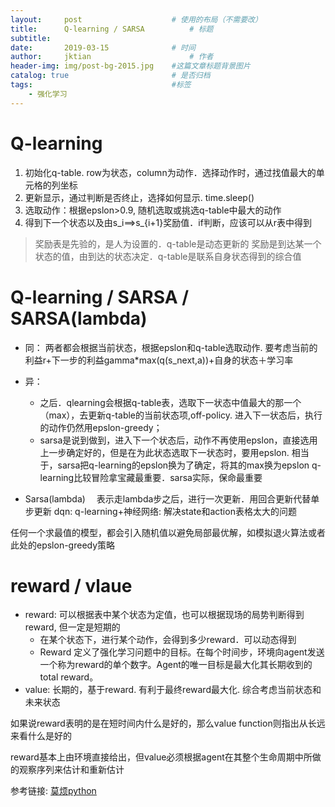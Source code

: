 ```yaml
---
layout:     post   				    # 使用的布局（不需要改）
title:      Q-learning / SARSA			# 标题 
subtitle:  	 
date:       2019-03-15				# 时间
author:     jktian 						# 作者
header-img: img/post-bg-2015.jpg 	#这篇文章标题背景图片
catalog: true 						# 是否归档
tags:								#标签
    - 强化学习
---
```

# Q-learning
1. 初始化q-table. row为状态，column为动作．选择动作时，通过找值最大的单元格的列坐标
2. 更新显示，通过判断是否终止，选择如何显示. time.sleep()
3. 选取动作：根据epslon>0.9, 随机选取或挑选q-table中最大的动作
4. 得到下一个状态以及由s_i==>s_{i+1}奖励值．if判断，应该可以从r表中得到
> 奖励表是先验的，是人为设置的．q-table是动态更新的
> 奖励是到达某一个状态的值，由到达的状态决定．q-table是联系自身状态得到的综合值

# Q-learning / SARSA / SARSA(lambda)
- 同：
	两者都会根据当前状态，根据epslon和q-table选取动作. 要考虑当前的利益r+下一步的利益gamma*max(q(s_next,a))+自身的状态＋学习率
- 异：
	- 之后．qlearning会根据q-table表，选取下一状态中值最大的那一个（max），去更新q-table的当前状态项,off-policy. 进入下一状态后，执行的动作仍然用epslon-greedy；　
	- sarsa是说到做到，进入下一个状态后，动作不再使用epslon，直接选用上一步确定好的，但是在为此状态选取下一状态时，要用epslon. 相当于，sarsa把q-learning的epslon换为了确定，将其的max换为epslon
q-learning比较冒险拿宝藏最重要．sarsa实际，保命最重要

 - Sarsa(lambda) 　表示走lambda步之后，进行一次更新．用回合更新代替单步更新
 dqn: q-learning+神经网络: 解决state和action表格太大的问题

任何一个求最值的模型，都会引入随机值以避免局部最优解，如模拟退火算法或者此处的epslon-greedy策略


# reward / vlaue
- reward: 可以根据表中某个状态为定值，也可以根据现场的局势判断得到reward, 但一定是短期的
	- 在某个状态下，进行某个动作，会得到多少reward．可以动态得到
	- Reward 定义了强化学习问题中的目标。在每个时间步，环境向agent发送一个称为reward的单个数字。Agent的唯一目标是最大化其长期收到的total reward。
- value: 长期的，基于reward. 有利于最终reward最大化. 综合考虑当前状态和未来状态

如果说reward表明的是在短时间内什么是好的，那么value function则指出从长远来看什么是好的

reward基本上由环境直接给出，但value必须根据agent在其整个生命周期中所做的观察序列来估计和重新估计

参考链接: [莫烦python](https://morvanzhou.github.io/tutorials/machine-learning/reinforcement-learning/2-2-A-q-learning/)

  